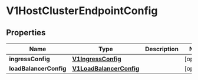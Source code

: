 # V1HostClusterEndpointConfig

## Properties
Name | Type | Description | Notes
------------ | ------------- | ------------- | -------------
**ingressConfig** | [**V1IngressConfig**](V1IngressConfig.md) |  |  [optional]
**loadBalancerConfig** | [**V1LoadBalancerConfig**](V1LoadBalancerConfig.md) |  |  [optional]
